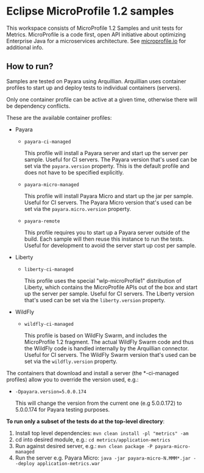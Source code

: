 # Eclipse MicroProfile 1.2 samples #

This workspace consists of MicroProfile 1.2 Samples and unit tests for Metrics. MicroProfile is a code first, open API initiative about optimizing Enterprise Java for a microservices architecture.  See [microprofile.io](https://microprofile.io) for additional info.

## How to run? ##

Samples are tested on Payara using Arquillian. Arquillian uses container profiles to start up and deploy tests to individual containers (servers). 

Only one container profile can be active at a given time, otherwise there will be dependency conflicts.

These are the available container profiles:

* Payara
  * ``payara-ci-managed``
    
      This profile will install a Payara server and start up the server per sample.
      Useful for CI servers. The Payara version that's used can be set via the ``payara.version`` property.
      This is the default profile and does not have to be specified explicitly.
      
  * ``payara-micro-managed``
    
      This profile will install Payara Micro and start up the jar per sample.
      Useful for CI servers. The Payara Micro version that's used can be set via the ``payara.micro.version`` property.

  * ``payara-remote``
    
      This profile requires you to start up a Payara server outside of the build. Each sample will then
      reuse this instance to run the tests.
      Useful for development to avoid the server start up cost per sample.
 * Liberty      
   * ``liberty-ci-managed``
  
      This profile uses the special "wlp-microProfile1" distribution of Liberty, which contains the MicroProfile APIs out of the box
      and start up the server per sample. 
      Useful for CI servers. The Liberty version that's used can be set via the ``liberty.version`` property.
 * WildFly      
   * ``wildfly-ci-managed``

      This profile is based on WildFly Swarm, and includes the MicroProfile 1.2 fragment. The actual WildFly Swarm code and thus
      the WildFly code is handled internally by the Arquillian connector. 
      Useful for CI servers. The WildFly Swarm version that's used can be set via the ``wildfly.version`` property.
    
The containers that download and install a server (the \*-ci-managed profiles) allow you to override the version used, e.g.:

* `-Dpayara.version=5.0.0.174`

    This will change the version from the current one (e.g 5.0.0.172) to 5.0.0.174 for Payara testing purposes.


**To run only a subset of the tests do at the top-level directory**:

1. Install top level dependencies: ``mvn clean install -pl "metrics" -am``
1. cd into desired module, e.g.: ``cd metrics/application-metrics``
1. Run against desired server, e.g.: ``mvn clean package -P payara-micro-managed``
1. Run the server e.g. Payara Micro: ``java -jar payara-micro-N.MMM*.jar --deploy application-metrics.war``
